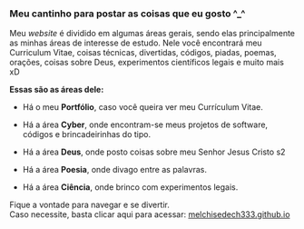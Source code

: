 ### Meu cantinho para postar as coisas que eu gosto ^_^

<p>

  Meu <i>website</i> é dividido em algumas áreas gerais, sendo elas principalmente as minhas áreas de interesse de estudo.
  Nele você encontrará meu Curriculum Vitae, coisas técnicas, divertidas, códigos, piadas, poemas, orações, coisas sobre Deus, experimentos científicos legais e muito mais xD

  
  <b>Essas são as áreas dele:</b>

  - Há o meu <b>Portfólio</b>, caso você queira ver meu Currículum Vitae.

  - Há a área <b>Cyber</b>, onde encontram-se meus projetos de software, códigos e brincadeirinhas do tipo.

  - Há a área <b>Deus</b>, onde posto coisas sobre meu Senhor Jesus Cristo s2

  - Há a área <b>Poesia</b>, onde divago entre as palavras.

  - Há a área <b>Ciência</b>, onde brinco com experimentos legais.


  Fique a vontade para navegar e se divertir.<br>
  Caso necessite, basta clicar aqui para acessar: <a href="https://melchisedech333.github.io/" >melchisedech333.github.io</a>

</p>



